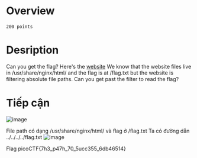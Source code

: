 # Overview #
`200 points `

# Desription #
Can you get the flag?
Here's the [website](http://saturn.picoctf.net:58179/)
We know that the website files live in /usr/share/nginx/html/ and the flag is at /flag.txt but the website is filtering absolute file paths. Can you get past the filter to read the flag?

# Tiếp cận #
![image](https://github.com/hgiang20/PicoCTF_Writeup/assets/130575510/80ce8739-96f4-4a2b-897e-e72055b723fb)

File path có dạng /usr/share/nginx/html/ và flag ở /flag.txt
Ta có đường dẫn ../../../../flag.txt
![image](https://github.com/hgiang20/PicoCTF_Writeup/assets/130575510/b1f08e3a-ddbd-4e95-8e8a-c71807f712de)

Flag picoCTF{7h3_p47h_70_5ucc355_6db46514}


